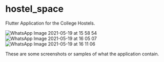 # hostel_space

Flutter Application for the College Hostels.


![WhatsApp Image 2021-05-19 at 15 58 54](https://user-images.githubusercontent.com/71563156/118801224-6869e700-b8be-11eb-8539-d8ed256fd168.jpeg)
![WhatsApp Image 2021-05-19 at 16 05 07](https://user-images.githubusercontent.com/71563156/118801234-6b64d780-b8be-11eb-93d0-0af9f9a8354b.jpeg)
![WhatsApp Image 2021-05-19 at 16 11 06](https://user-images.githubusercontent.com/71563156/118801245-6d2e9b00-b8be-11eb-9d12-d34584fed9df.jpeg)

These are some screenshots or samples of what the application contain.
